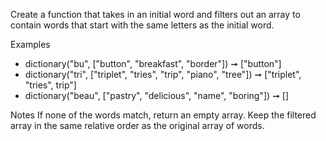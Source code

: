 Create a function that takes in an initial word and filters out an array to contain words that start with the same letters as the initial word.

Examples
-   dictionary("bu", ["button", "breakfast", "border"]) ➞ ["button"]
-   dictionary("tri", ["triplet", "tries", "trip", "piano", "tree"]) ➞ ["triplet", "tries", trip"]
-   dictionary("beau", ["pastry", "delicious", "name", "boring"]) ➞ []

Notes
If none of the words match, return an empty array.
Keep the filtered array in the same relative order as the original array of words.